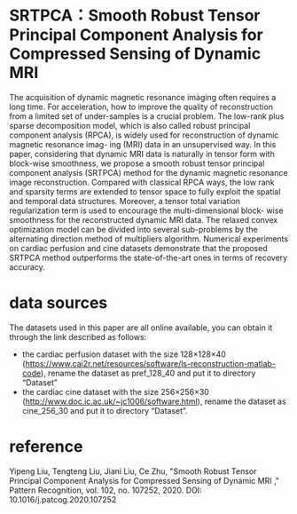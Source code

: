 # SRTPCA：Smooth Robust Tensor Principal Component Analysis for Compressed Sensing of Dynamic MRI

The acquisition of dynamic magnetic resonance imaging often requires a long
time. For acceleration, how to improve the quality of reconstruction from a
limited set of under-samples is a crucial problem. The low-rank plus sparse
decomposition model, which is also called robust principal component analysis
(RPCA), is widely used for reconstruction of dynamic magnetic resonance imag-
ing (MRI) data in an unsupervised way. In this paper, considering that dynamic
MRI data is naturally in tensor form with block-wise smoothness, we propose a
smooth robust tensor principal component analysis (SRTPCA) method for the
dynamic magnetic resonance image reconstruction. Compared with classical
RPCA ways, the low rank and sparsity terms are extended to tensor space to
fully exploit the spatial and temporal data structures. Moreover, a tensor total
variation regularization term is used to encourage the multi-dimensional block-
wise smoothness for the reconstructed dynamic MRI data. The relaxed convex
optimization model can be divided into several sub-problems by the alternating
direction method of multipliers algorithm. Numerical experiments on cardiac
perfusion and cine datasets demonstrate that the proposed SRTPCA method
outperforms the state-of-the-art ones in terms of recovery accuracy.




# data sources
The datasets used in this paper are all online available, you can obtain it through the link described as follows:
* the cardiac perfusion dataset with the size 128×128×40 (https://www.cai2r.net/resources/software/ls-reconstruction-matlab-code), rename  the dataset as pref_128_40 and put it to directory “Dataset”
* the cardiac cine dataset with the size 256×256×30 (http://www.doc.ic.ac.uk/~jc1006/software.html), rename  the dataset as cine_256_30 and put it to directory “Dataset”.

# reference 
Yipeng Liu, Tengteng Liu, Jiani Liu, Ce Zhu, "Smooth Robust Tensor Principal Component Analysis for Compressed Sensing of Dynamic MRI ," Pattern Recognition, vol. 102, no. 107252, 2020. DOI: 10.1016/j.patcog.2020.107252 
